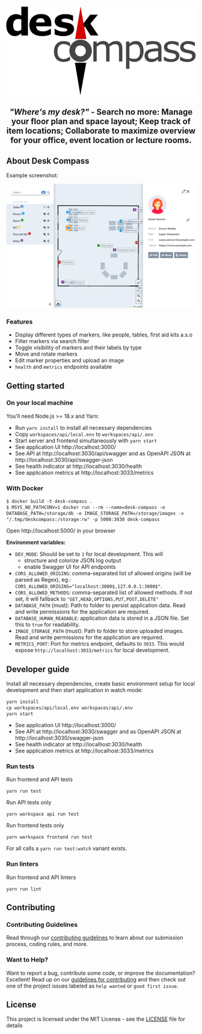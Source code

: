 <div align="center">

![Desk Compass](docs/desk-compass.svg)

*"Where's my desk?"* - Search no more:
Manage your floor plan and space layout;
Keep track of item locations;
Collaborate to maximize overview for your office, event location or lecture rooms.
----

</div>

## About Desk Compass

Example screenshot:

![Screenshot](docs/screenshot.png)


### Features

- Display different types of markers, like people, tables, first aid kits a.s.o
- Filter markers via search filter
- Toggle visibility of markers and their labels by type
- Move and rotate markers
- Edit marker properties and upload an image
- `health` and `metrics` endpoints available


## Getting started

### On your local machine

You'll need Node.js >= 18.x and Yarn:

- Run `yarn install` to install all necessary dependencies
- Copy `workspaces/api/local.env` to `workspaces/api/.env`
- Start server and frontend simultaneously with `yarn start`
- See application UI http://localhost:3000/
- See API at http://localhost:3030/api/swagger and as OpenAPI JSON at http://localhost:3030/api/swagger-json
- See health indicator at http://localhost:3030/health
- See application metrics at http://localhost:3033/metrics


### With Docker

```shell
$ docker build -t desk-compass .
$ MSYS_NO_PATHCONV=1 docker run --rm --name=desk-compass -e DATABASE_PATH=/storage/db -e IMAGE_STORAGE_PATH=/storage/images -v "/.tmp/deskcompass:/storage:rw" -p 5000:3030 desk-compass
```
Open http://localhost:5000/ in your browser


**Environment variables:**

- `DEV_MODE`: Should be set to `1` for local development. This will
  - structure and colorize JSON log output
  - enable Swagger UI for API endpoints
- `CORS_ALLOWED_ORIGINS`: comma-separated list of allowed origins (will be parsed as Regex), eg.: `CORS_ALLOWED_ORIGINS="localhost:3000$,127.0.0.1:3000$"`.
- `CORS_ALLOWED_METHODS`: comma-separated list of allowed methods. If not set, it will fallback to `"GET,HEAD,OPTIONS,PUT,POST,DELETE"`
- `DATABASE_PATH` (must): Path to folder to persist application data. Read and write permissions for the application are required.
- `DATABASE_HUMAN_READABLE`: application data is stored in a JSON file. Set this to `true` for readability.
- `IMAGE_STORAGE_PATH` (must): Path to folder to store uploaded images. Read and write permissions for the application are required.
- `METRICS_PORT`: Port for metrics endpoint, defaults to `3033`. This would expose `http://localhost:3033/metrics` for local development.


## Developer guide

Install all necessary dependencies, create basic environment setup for local development and then start application in watch mode:

```shell
yarn install
cp workspaces/api/local.env workspaces/api/.env
yarn start
```
- See application UI http://localhost:3000/
- See API at http://localhost:3030/swagger and as OpenAPI JSON at http://localhost:3030/swagger-json
- See health indicator at http://localhost:3030/health
- See application metrics at http://localhost:3033/metrics


### Run tests

Run frontend and API tests
```shell
yarn run test
```
Run API tests only
```shell
yarn workspace api run test
```

Run frontend tests only
```shell
yarn workspace frontend run test
```

For all calls a `yarn run test:watch` variant exists.


### Run linters

Run frontend and API linters
```shell
yarn run lint
```


## Contributing

### Contributing Guidelines
Read through our [contributing guidelines](CONTRIBUTING.md) to learn about our submission process, coding rules, and more.


### Want to Help?
Want to report a bug, contribute some code, or improve the documentation? Excellent! Read up on our [guidelines for contributing](CONTRIBUTING.md) and then check out one of the project issues labeled as `help wanted` or `good first issue`.


## License

This project is licensed under the MIT License - see the [LICENSE](LICENSE) file for details
